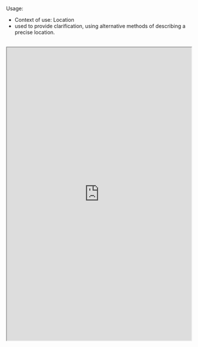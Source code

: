 
Usage:
- Context of use: Location
- used to provide clarification, using alternative methods of describing a precise location.

<br>


<iframe src="https://simplifier.net/guide/nhs-england-implementation-guide-stu1/home/profiles-and-extensions/all-extensions/extension-england-locationextension.page.md?version=current" height="800px" width="100%"></iframe>


<!--
---
subject: https://fhir.nhs.uk/England/StructureDefinition/Extension-England-LocationExtension
issue: Extension-England-LocationExtension
expand: yes
---

{{render:https://fhir.nhs.uk/England/ValueSet/England-ChildProtectionPlan}}





{{page:Home-FHIR-Assets-Extensions-ExtensionTemplate}}